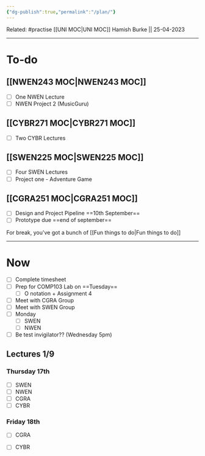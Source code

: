 ```yaml
---
{"dg-publish":true,"permalink":"/plan/"}
---
```



Related: #practise 
[[UNI MOC\|UNI MOC]]
Hamish Burke || 25-04-2023
***

# To-do

## [[NWEN243 MOC\|NWEN243 MOC]]

- [ ] One NWEN Lecture
- [ ] NWEN Project 2 (MusicGuru)

## [[CYBR271 MOC\|CYBR271 MOC]]

- [ ] Two CYBR Lectures

## [[SWEN225 MOC\|SWEN225 MOC]]

- [ ] Four SWEN Lectures
- [ ] Project one - Adventure Game

## [[CGRA251 MOC\|CGRA251 MOC]]

- [ ] Design and Project Pipeline ==10th September==
- [ ] Prototype due ==end of september==

For break, you've got a bunch of [[Fun things to do\|Fun things to do]]

***

# Now

- [ ] Complete timesheet
- [ ] Prep for COMP103 Lab on ==Tuesday==
	- [ ] O notation + Assignment 4
- [ ] Meet with CGRA Group
- [ ] Meet with SWEN Group
- [ ] Monday
	- [ ] SWEN
	- [ ] NWEN
- [ ] Be test invigilator?? (Wednesday 5pm)

## Lectures 1/9

### Thursday 17th

- [ ] SWEN
- [ ] NWEN
- [ ] CGRA
- [ ] CYBR

### Friday 18th

- [ ] CGRA
- [ ] CYBR

